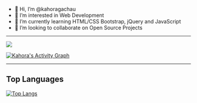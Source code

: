 - 👋 Hi, I’m @kahoragachau
- 👀 I’m interested in Web Development
- 🌱 I’m currently learning HTML/CSS Bootstrap, jQuery and JavaScript
- 💞️ I’m looking to collaborate on Open Source Projects

---

<!---
kahoragachau/kahoragachau is a ✨ special ✨ repository because its `README.md` (this file) appears on your GitHub profile.
You can click the Preview link to take a look at your changes.
--->
<img src="https://github-readme-stats.vercel.app/api?username=kahoragachau&&show_icons=true&title_color=f26d93&icon_color=a47786&text_color=ada5a5&bg_color=000000">

<a href="https://github.com/kahoragachau/github-readme-activity-graph"><img alt="Kahora's Activity Graph" src="https://activity-graph.herokuapp.com/graph?username=kahoragachau&bg_color=000000&color=fff6ea&line=f26d93&point=FFFFFF&hide_border=true"/></a>

---
## Top Languages

[![Top Langs](https://github-readme-stats.vercel.app/api/top-langs/?username=kahoragachau&bg_color=000000&color=fff6ea)](https://github.com/kahoragachau/github-readme-stats)